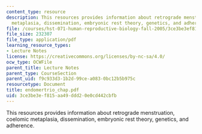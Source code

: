 ```yaml
---
content_type: resource
description: This resources provides information about retrograde menstruation, coelomic
  metaplasia, dissemination, embryonic rest theory, genetics, and adherence.
file: /courses/hst-071-human-reproductive-biology-fall-2005/3ce3be3ef815aa49ddd20e0cd442cbfb_endomertrio_chap.pdf
file_size: 232307
file_type: application/pdf
learning_resource_types:
- Lecture Notes
license: https://creativecommons.org/licenses/by-nc-sa/4.0/
ocw_type: OCWFile
parent_title: Lecture Notes
parent_type: CourseSection
parent_uid: f9c933d3-1b2d-99ce-a083-0bc12b5b975c
resourcetype: Document
title: endomertrio_chap.pdf
uid: 3ce3be3e-f815-aa49-ddd2-0e0cd442cbfb
---
```

This resources provides information about retrograde menstruation, coelomic metaplasia, dissemination, embryonic rest theory, genetics, and adherence.